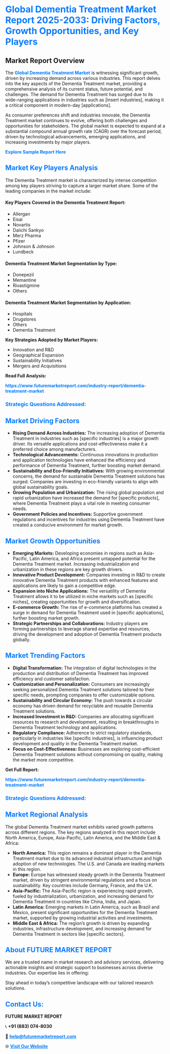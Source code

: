 <h1 style="color: #007BFF;">Global Dementia Treatment Market Report 2025-2033: Driving Factors, Growth Opportunities, and Key Players</h1>

<section id="overview">
<h2>Market Report Overview</h2>
<p>The <a href="https://www.futuremarketreport.com/industry-report/dementia-treatment-market" style="color: #007BFF; text-decoration: none;"><strong>Global Dementia Treatment Market</strong></a> is witnessing significant growth, driven by increasing demand across various industries. This report delves into the key aspects of the Dementia Treatment market, providing a comprehensive analysis of its current status, future potential, and challenges. The demand for Dementia Treatment has surged due to its wide-ranging applications in industries such as [insert industries], making it a critical component in modern-day [applications].</p>
<p>As consumer preferences shift and industries innovate, the Dementia Treatment market continues to evolve, offering both challenges and opportunities for stakeholders. The global market is expected to expand at a substantial compound annual growth rate (CAGR) over the forecast period, driven by technological advancements, emerging applications, and increasing investments by major players.</p>
</section>

<section id="overview">
<p><a href="https://www.futuremarketreport.com/request-sample/reportId=127136" style="color: #007BFF; text-decoration: none;"><strong>Explore Sample Report Here</strong></a></p>
</section>

<section id="key-players">
<h2 style="color: #007BFF;">Market Key Players Analysis</h2>
<p>The Dementia Treatment market is characterized by intense competition among key players striving to capture a larger market share. Some of the leading companies in the market include:</p>
<h4>Key Players Covered in the Dementia Treatment Report:</h4>
<ul><li>Allergan</li><li>Eisai</li><li>Novartis</li><li>Daiichi Sankyo</li><li>Merz Pharma</li><li>Pfizer</li><li>Johnson &amp; Johnson</li><li>Lundbeck</li></ul>
<h4>Dementia Treatment Market Segmentation by Type:</h4>
<ul><li>Donepezil</li><li>Memantine</li><li>Rivastigmine</li><li>Others</li></ul>

<h4>Dementia Treatment Market Segmentation by Application:</h4>
<ul><li>Hospitals</li><li>Drugstores</li><li>Others</li><li>Dementia Treatment</li></ul>
<p><strong>Key Strategies Adopted by Market Players:</strong></p>
<ul>
<li>Innovation and R&D</li>
<li>Geographical Expansion</li>
<li>Sustainability Initiatives</li>
<li>Mergers and Acquisitions</li>
</ul>
</section>

<section>
<p><strong>Read Full Analysis: </strong></p><a href="https://www.futuremarketreport.com/industry-report/dementia-treatment-market" style="color: #007BFF; text-decoration: none;"><strong>https://www.futuremarketreport.com/industry-report/dementia-treatment-market</strong></a>
<h3 style="color: #007BFF;">Strategic Questions Addressed:</h3>
</section>

<section id="driving-factors">
<h2 style="color: #007BFF;">Market Driving Factors</h2>
<ul>
<li><strong>Rising Demand Across Industries:</strong> The increasing adoption of Dementia Treatment in industries such as [specific industries] is a major growth driver. Its versatile applications and cost-effectiveness make it a preferred choice among manufacturers.</li>
<li><strong>Technological Advancements:</strong> Continuous innovations in production and application technologies have enhanced the efficiency and performance of Dementia Treatment, further boosting market demand.</li>
<li><strong>Sustainability and Eco-Friendly Initiatives:</strong> With growing environmental concerns, the demand for sustainable Dementia Treatment solutions has surged. Companies are investing in eco-friendly variants to align with global sustainability goals.</li>
<li><strong>Growing Population and Urbanization:</strong> The rising global population and rapid urbanization have increased the demand for [specific products], where Dementia Treatment plays a vital role in meeting consumer needs.</li>
<li><strong>Government Policies and Incentives:</strong> Supportive government regulations and incentives for industries using Dementia Treatment have created a conducive environment for market growth.</li>
</ul>
</section>

<section id="growth-opportunities">
<h2 style="color: #007BFF;">Market Growth Opportunities</h2>
<ul>
<li><strong>Emerging Markets:</strong> Developing economies in regions such as Asia-Pacific, Latin America, and Africa present untapped potential for the Dementia Treatment market. Increasing industrialization and urbanization in these regions are key growth drivers.</li>
<li><strong>Innovative Product Development:</strong> Companies investing in R&D to create innovative Dementia Treatment products with enhanced features and applications are likely to gain a competitive edge.</li>
<li><strong>Expansion into Niche Applications:</strong> The versatility of Dementia Treatment allows it to be utilized in niche markets such as [specific niches], creating opportunities for growth and diversification.</li>
<li><strong>E-commerce Growth:</strong> The rise of e-commerce platforms has created a surge in demand for Dementia Treatment used in [specific applications], further boosting market growth.</li>
<li><strong>Strategic Partnerships and Collaborations:</strong> Industry players are forming partnerships to leverage shared expertise and resources, driving the development and adoption of Dementia Treatment products globally.</li>
</ul>
</section>

<section id="trending-factors">
<h2 style="color: #007BFF;">Market Trending Factors</h2>
<ul>
<li><strong>Digital Transformation:</strong> The integration of digital technologies in the production and distribution of Dementia Treatment has improved efficiency and customer satisfaction.</li>
<li><strong>Customization and Personalization:</strong> Consumers are increasingly seeking personalized Dementia Treatment solutions tailored to their specific needs, prompting companies to offer customizable options.</li>
<li><strong>Sustainability and Circular Economy:</strong> The push towards a circular economy has driven demand for recyclable and reusable Dementia Treatment solutions.</li>
<li><strong>Increased Investment in R&D:</strong> Companies are allocating significant resources to research and development, resulting in breakthroughs in Dementia Treatment technology and applications.</li>
<li><strong>Regulatory Compliance:</strong> Adherence to strict regulatory standards, particularly in industries like [specific industries], is influencing product development and quality in the Dementia Treatment market.</li>
<li><strong>Focus on Cost-Effectiveness:</strong> Businesses are exploring cost-efficient Dementia Treatment solutions without compromising on quality, making the market more competitive.</li>
</ul>
</section>

<section>
<p><strong>Get Full Report: </strong></p><a href="https://www.futuremarketreport.com/industry-report/dementia-treatment-market" style="color: #007BFF; text-decoration: none;"><strong>https://www.futuremarketreport.com/industry-report/dementia-treatment-market</strong></a>
<h3 style="color: #007BFF;">Strategic Questions Addressed:</h3>
</section>


<section id="regional-analysis">
<h2 style="color: #007BFF;">Market Regional Analysis</h2>
<p>The global Dementia Treatment market exhibits varied growth patterns across different regions. The key regions analyzed in this report include North America, Europe, Asia-Pacific, Latin America, and the Middle East & Africa:</p>
<ul>
<li><strong>North America:</strong> This region remains a dominant player in the Dementia Treatment market due to its advanced industrial infrastructure and high adoption of new technologies. The U.S. and Canada are leading markets in this region.</li>
<li><strong>Europe:</strong> Europe has witnessed steady growth in the Dementia Treatment market, driven by stringent environmental regulations and a focus on sustainability. Key countries include Germany, France, and the U.K.</li>
<li><strong>Asia-Pacific:</strong> The Asia-Pacific region is experiencing rapid growth, fueled by industrialization, urbanization, and increasing demand for Dementia Treatment in countries like China, India, and Japan.</li>
<li><strong>Latin America:</strong> Emerging markets in Latin America, such as Brazil and Mexico, present significant opportunities for the Dementia Treatment market, supported by growing industrial activities and investments.</li>
<li><strong>Middle East & Africa:</strong> The region’s growth is driven by expanding industries, infrastructure development, and increasing demand for Dementia Treatment in sectors like [specific sectors].</li>
</ul>
</section>

<footer>
<h2 style="color: #007BFF;">About FUTURE MARKET REPORT</h2>
<p>We are a trusted name in market research and advisory services, delivering actionable insights and strategic support to businesses across diverse industries. Our expertise lies in offering:</p>

<p>Stay ahead in today’s competitive landscape with our tailored research solutions.</p>

<h2 style="color: #007BFF;">Contact Us:</h2>
<p><strong>FUTURE MARKET REPORT</strong></p>
<p>📞 <strong>+91 (883) 074-8030</strong></p>
<p>📧 <strong><a href="mailto:help@futuremarketreport.com" style="color: #007BFF;">help@futuremarketreport.com</a></strong></p>
<p>🌐 <strong><a href="https://www.futuremarketreport.com/" style="color: #007BFF;">Visit Our Website</a></strong></p>
</footer>